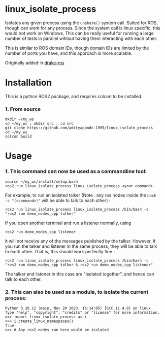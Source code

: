 # linux_isolate_process
Isolates any given process using the ``unshare()`` system call. Suited for ROS, though can work for any process.
Since the system call is linux specific, this would not work on Windows.
This can be really useful for running a large number of tests in parallel wihtout having them interacting with each other.

This is similar to ROS domain IDs, though domain IDs are limited by the number of ports you have, and this approach is more scalable.

Originally added in [drake-ros](https://github.com/RobotLocomotion/drake-ros)

# Installation

This is a python ROS2 package, and requires colcon to be installed.

### 1. From source
```
mkdir ~/my_ws
cd ~/my_ws ; mkdir src ; cd src
git clone https://github.com/adityapande-1995/linux_isolate_process
cd ~/my_ws
colcon build
```

# Usage

### 1. This command can now be used as a commandline tool: 
```
source ~/my_ws/install/setup.bash
ros2 run linux_isolate_process linux_isolate_process <your command>
```

For example, to run an isolated talker (Note : any ros nodes inside the ``bash -c "(<command>)"`` will be able to talk to each other) : 
```
ros2 run linux_isolate_process linux_isolate_process /bin/bash -c "ros2 run demo_nodes_cpp talker"
```
If you open another terminal and run a listener normally, using
```
ros2 run demo_nodes_cpp listener
```
it will not receive any of the messages published by the talker.
However, if you run the talker and listener in the same process, they will be able to talk to each other.
That is, this should work perfectly fine :
```
ros2 run linux_isolate_process linux_isolate_process /bin/bash -c "ros2 run demo_nodes_cpp talker & ros2 run demo_nodes_cpp listener"
```

The talker and listener in this case are "isolated together", and hence can talk to each other.

### 2. This can also be used as a module, to isolate the current process:
```
Python 3.10.12 (main, Nov 20 2023, 15:14:05) [GCC 11.4.0] on linux
Type "help", "copyright", "credits" or "license" for more information.
>>> import linux_isolate_process as i
>>> i.create_linux_namespaces()
True
>>> # Any ros2 nodes run here would be isolated
```

